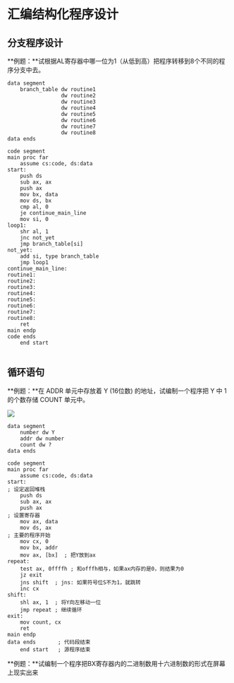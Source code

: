 # 汇编结构化程序设计

## 分支程序设计

**例题：**试根据AL寄存器中哪一位为1（从低到高）把程序转移到8个不同的程序分支中去。

```assembly
data segment
    branch_table dw routine1
    			 dw routine2
    			 dw routine3
    			 dw routine4
    			 dw routine5
    			 dw routine6
    			 dw routine7
    			 dw routine8
data ends

code segment
main proc far
	assume cs:code, ds:data
start:
	push ds
	sub ax, ax
	push ax
	mov bx, data
	mov ds, bx
	cmp al, 0
	je continue_main_line
    mov si, 0
loop1:
	shr al, 1
	jnc not_yet
	jmp branch_table[si]
not_yet:
	add si, type branch_table
	jmp loop1
continue_main_line:
routine1:
routine2:
routine3:
routine4:
routine5:
routine6:
routine7:
routine8:
	ret
main endp
code ends
	end start
     
```



## 循环语句

**例题：**在 ADDR 单元中存放着 Y (16位数) 的地址，试编制一个程序把 Y 中 1 的个数存储 COUNT 单元中。

![](/home/zerosharp/Documents/assembly/instructions/img/flowchart1.png)



```assembly
data segment
	number dw Y
	addr dw number
	count dw ?
data ends

code segment
main proc far
	assume cs:code, ds:data
start:
; 设定返回堆栈
	push ds
	sub ax, ax
	push ax
; 设置寄存器
	mov ax, data
	mov ds, ax
; 主要的程序开始
	mov cx, 0
	mov bx, addr
	mov ax, [bx]  ; 把Y放到ax
repeat:
	test ax, 0ffffh ; 和offfh相与，如果ax内存的是0，则结果为0
	jz exit
	jns shift  ; jns: 如果符号位S不为1，就跳转
	inc cx
shift:
	shl ax, 1  ; 将Y向左移动一位
	jmp repeat ; 继续循环
exit:
	mov count, cx
	ret
main endp
data ends       ; 代码段结束
	end start	; 源程序结束
```



**例题：**试编制一个程序把BX寄存器内的二进制数用十六进制数的形式在屏幕上现实出来



